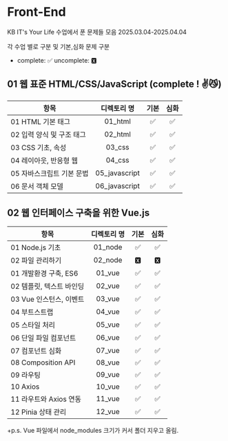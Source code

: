 # Front-End

KB IT's Your Life 수업에서 푼 문제들 모음
2025.03.04-2025.04.04

각 수업 별로 구분 및 기본,심화 문제 구분

- complete: ✅ uncomplete: 🆇

## 01 웹 표준 HTML/CSS/JavaScript (complete ! ✌😼)

| 항목                      |  디렉토리 명  | 기본 | 심화 |
| ------------------------- | :-----------: | :--: | :--: |
| 01 HTML 기본 태그         |    01_html    |  ✅  |  ✅  |
| 02 입력 양식 및 구조 태그 |    02_html    |  ✅  |  ✅  |
| 03 CSS 기초, 속성         |    03_css     |  ✅  |  ✅  |
| 04 레이아웃, 반응형 웹    |    04_css     |  ✅  |  ✅  |
| 05 자바스크립트 기본 문법 | 05_javascript |  ✅  |  ✅  |
| 06 문서 객체 모델         | 06_javascript |  ✅  |  ✅  |

## 02 웹 인터페이스 구축을 위한 Vue.js

| 항목                     | 디렉토리 명 | 기본 | 심화 |
| ------------------------ | :---------: | :--: | :--: |
| 01 Node.js 기초          |   01_node   |  ✅  |  ✅  |
| 02 파일 관리하기         |   02_node   |  🆇  |  🆇  |
| 01 개발환경 구축, ES6    |   01_vue    |  ✅  |  ✅  |
| 02 템플릿, 텍스트 바인딩 |   02_vue    |  ✅  |  ✅  |
| 03 Vue 인스턴스, 이벤트  |   03_vue    |  ✅  |  ✅  |
| 04 부트스트랩            |   04_vue    |  ✅  |  ✅  |
| 05 스타일 처리           |   05_vue    |  ✅  |  ✅  |
| 06 단일 파일 컴포넌트    |   06_vue    |  ✅  |  ✅  |
| 07 컴포넌트 심화         |   07_vue    |  ✅  |  ✅  |
| 08 Composition API       |   08_vue    |  ✅  |  ✅  |
| 09 라우팅                |   09_vue    |  ✅  |  ✅  |
| 10 Axios                 |   10_vue    |  ✅  |  ✅  |
| 11 라우트와 Axios 연동   |   11_vue    |  ✅  |  ✅  |
| 12 Pinia 상태 관리       |   12_vue    |  ✅  |  ✅  |

+p.s. Vue 파일에서 node_modules 크기가 커서 폴더 지우고 올림. 
